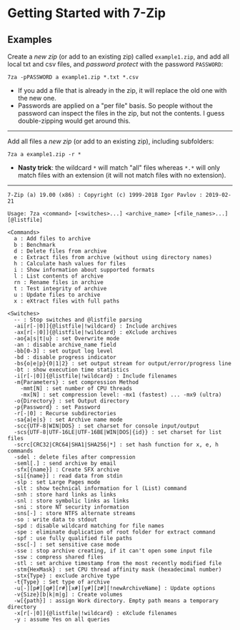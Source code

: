 # Getting Started with 7-Zip


## Examples

Create a *new zip* (or add to an existing zip) called `example1.zip`, and add all local txt and csv files, and *password protect* with the password `PASSWORD`:

	7za -pPASSWORD a example1.zip *.txt *.csv


- If you add a file that is already in the zip, it will replace the old one with the new one.
- Passwords are applied on a "per file" basis. So people without the password can inspect the files in the zip, but not the contents. I guess double-zipping would get around this.

-----


Add all files a *new zip* (or add to an existing zip), including subfolders:


	7za a example1.zip -r *


- **Nasty trick**: the wildcard `*` will match "all" files whereas `*.*` will only match files with an extension (it will not match files with no extension).




-----


	7-Zip (a) 19.00 (x86) : Copyright (c) 1999-2018 Igor Pavlov : 2019-02-21

	Usage: 7za <command> [<switches>...] <archive_name> [<file_names>...] [@listfile]

	<Commands>
	  a : Add files to archive
	  b : Benchmark
	  d : Delete files from archive
	  e : Extract files from archive (without using directory names)
	  h : Calculate hash values for files
	  i : Show information about supported formats
	  l : List contents of archive
	  rn : Rename files in archive
	  t : Test integrity of archive
	  u : Update files to archive
	  x : eXtract files with full paths

	<Switches>
	  -- : Stop switches and @listfile parsing
	  -ai[r[-|0]]{@listfile|!wildcard} : Include archives
	  -ax[r[-|0]]{@listfile|!wildcard} : eXclude archives
	  -ao{a|s|t|u} : set Overwrite mode
	  -an : disable archive_name field
	  -bb[0-3] : set output log level
	  -bd : disable progress indicator
	  -bs{o|e|p}{0|1|2} : set output stream for output/error/progress line
	  -bt : show execution time statistics
	  -i[r[-|0]]{@listfile|!wildcard} : Include filenames
	  -m{Parameters} : set compression Method
		-mmt[N] : set number of CPU threads
		-mx[N] : set compression level: -mx1 (fastest) ... -mx9 (ultra)
	  -o{Directory} : set Output directory
	  -p{Password} : set Password
	  -r[-|0] : Recurse subdirectories
	  -sa{a|e|s} : set Archive name mode
	  -scc{UTF-8|WIN|DOS} : set charset for console input/output
	  -scs{UTF-8|UTF-16LE|UTF-16BE|WIN|DOS|{id}} : set charset for list files
	  -scrc[CRC32|CRC64|SHA1|SHA256|*] : set hash function for x, e, h commands
	  -sdel : delete files after compression
	  -seml[.] : send archive by email
	  -sfx[{name}] : Create SFX archive
	  -si[{name}] : read data from stdin
	  -slp : set Large Pages mode
	  -slt : show technical information for l (List) command
	  -snh : store hard links as links
	  -snl : store symbolic links as links
	  -sni : store NT security information
	  -sns[-] : store NTFS alternate streams
	  -so : write data to stdout
	  -spd : disable wildcard matching for file names
	  -spe : eliminate duplication of root folder for extract command
	  -spf : use fully qualified file paths
	  -ssc[-] : set sensitive case mode
	  -sse : stop archive creating, if it can't open some input file
	  -ssw : compress shared files
	  -stl : set archive timestamp from the most recently modified file
	  -stm{HexMask} : set CPU thread affinity mask (hexadecimal number)
	  -stx{Type} : exclude archive type
	  -t{Type} : Set type of archive
	  -u[-][p#][q#][r#][x#][y#][z#][!newArchiveName] : Update options
	  -v{Size}[b|k|m|g] : Create volumes
	  -w[{path}] : assign Work directory. Empty path means a temporary directory
	  -x[r[-|0]]{@listfile|!wildcard} : eXclude filenames
	  -y : assume Yes on all queries